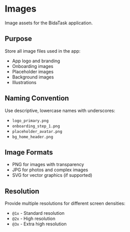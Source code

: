# Images

Image assets for the BidaTask application.

## Purpose
Store all image files used in the app:
- App logo and branding
- Onboarding images
- Placeholder images
- Background images
- Illustrations

## Naming Convention
Use descriptive, lowercase names with underscores:
- `logo_primary.png`
- `onboarding_step_1.png`
- `placeholder_avatar.png`
- `bg_home_header.png`

## Image Formats
- PNG for images with transparency
- JPG for photos and complex images
- SVG for vector graphics (if supported)

## Resolution
Provide multiple resolutions for different screen densities:
- `@1x` - Standard resolution
- `@2x` - High resolution
- `@3x` - Extra high resolution
